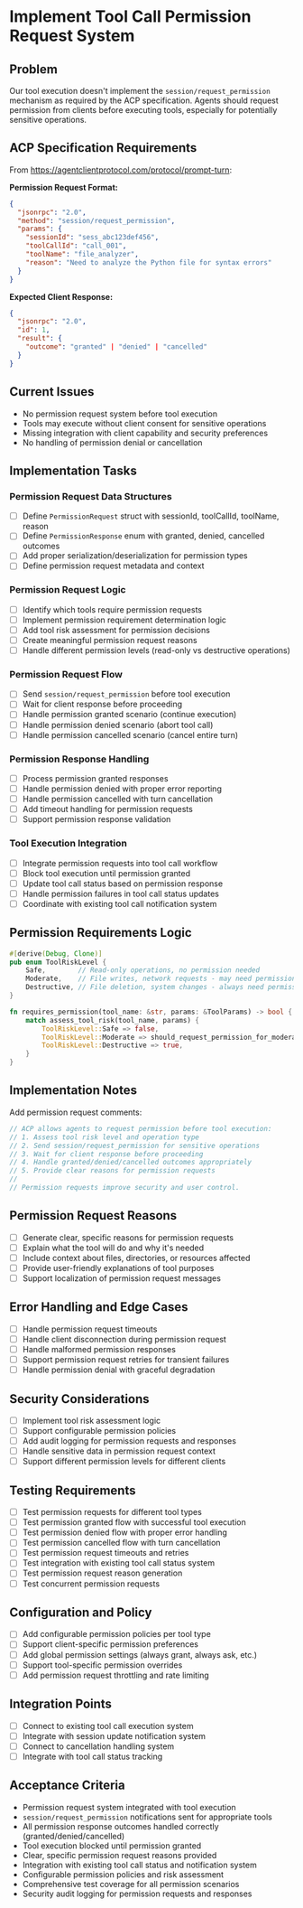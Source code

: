 # Implement Tool Call Permission Request System

## Problem
Our tool execution doesn't implement the `session/request_permission` mechanism as required by the ACP specification. Agents should request permission from clients before executing tools, especially for potentially sensitive operations.

## ACP Specification Requirements
From https://agentclientprotocol.com/protocol/prompt-turn:

**Permission Request Format:**
```json
{
  "jsonrpc": "2.0",
  "method": "session/request_permission",
  "params": {
    "sessionId": "sess_abc123def456",
    "toolCallId": "call_001",
    "toolName": "file_analyzer",
    "reason": "Need to analyze the Python file for syntax errors"
  }
}
```

**Expected Client Response:**
```json
{
  "jsonrpc": "2.0",
  "id": 1,
  "result": {
    "outcome": "granted" | "denied" | "cancelled"
  }
}
```

## Current Issues
- No permission request system before tool execution
- Tools may execute without client consent for sensitive operations
- Missing integration with client capability and security preferences
- No handling of permission denial or cancellation

## Implementation Tasks

### Permission Request Data Structures
- [ ] Define `PermissionRequest` struct with sessionId, toolCallId, toolName, reason
- [ ] Define `PermissionResponse` enum with granted, denied, cancelled outcomes
- [ ] Add proper serialization/deserialization for permission types
- [ ] Define permission request metadata and context

### Permission Request Logic
- [ ] Identify which tools require permission requests
- [ ] Implement permission requirement determination logic
- [ ] Add tool risk assessment for permission decisions
- [ ] Create meaningful permission request reasons
- [ ] Handle different permission levels (read-only vs destructive operations)

### Permission Request Flow
- [ ] Send `session/request_permission` before tool execution
- [ ] Wait for client response before proceeding
- [ ] Handle permission granted scenario (continue execution)
- [ ] Handle permission denied scenario (abort tool call)
- [ ] Handle permission cancelled scenario (cancel entire turn)

### Permission Response Handling
- [ ] Process permission granted responses
- [ ] Handle permission denied with proper error reporting
- [ ] Handle permission cancelled with turn cancellation
- [ ] Add timeout handling for permission requests
- [ ] Support permission response validation

### Tool Execution Integration
- [ ] Integrate permission requests into tool call workflow
- [ ] Block tool execution until permission granted
- [ ] Update tool call status based on permission response
- [ ] Handle permission failures in tool call status updates
- [ ] Coordinate with existing tool call notification system

## Permission Requirements Logic
```rust
#[derive(Debug, Clone)]
pub enum ToolRiskLevel {
    Safe,        // Read-only operations, no permission needed
    Moderate,    // File writes, network requests - may need permission
    Destructive, // File deletion, system changes - always need permission
}

fn requires_permission(tool_name: &str, params: &ToolParams) -> bool {
    match assess_tool_risk(tool_name, params) {
        ToolRiskLevel::Safe => false,
        ToolRiskLevel::Moderate => should_request_permission_for_moderate(),
        ToolRiskLevel::Destructive => true,
    }
}
```

## Implementation Notes
Add permission request comments:
```rust
// ACP allows agents to request permission before tool execution:
// 1. Assess tool risk level and operation type
// 2. Send session/request_permission for sensitive operations  
// 3. Wait for client response before proceeding
// 4. Handle granted/denied/cancelled outcomes appropriately
// 5. Provide clear reasons for permission requests
//
// Permission requests improve security and user control.
```

## Permission Request Reasons
- [ ] Generate clear, specific reasons for permission requests
- [ ] Explain what the tool will do and why it's needed
- [ ] Include context about files, directories, or resources affected
- [ ] Provide user-friendly explanations of tool purposes
- [ ] Support localization of permission request messages

## Error Handling and Edge Cases
- [ ] Handle permission request timeouts
- [ ] Handle client disconnection during permission request
- [ ] Handle malformed permission responses
- [ ] Support permission request retries for transient failures
- [ ] Handle permission denial with graceful degradation

## Security Considerations
- [ ] Implement tool risk assessment logic
- [ ] Support configurable permission policies
- [ ] Add audit logging for permission requests and responses
- [ ] Handle sensitive data in permission request context
- [ ] Support different permission levels for different clients

## Testing Requirements
- [ ] Test permission requests for different tool types
- [ ] Test permission granted flow with successful tool execution
- [ ] Test permission denied flow with proper error handling
- [ ] Test permission cancelled flow with turn cancellation
- [ ] Test permission request timeouts and retries
- [ ] Test integration with existing tool call status system
- [ ] Test permission request reason generation
- [ ] Test concurrent permission requests

## Configuration and Policy
- [ ] Add configurable permission policies per tool type
- [ ] Support client-specific permission preferences
- [ ] Add global permission settings (always grant, always ask, etc.)
- [ ] Support tool-specific permission overrides
- [ ] Add permission request throttling and rate limiting

## Integration Points
- [ ] Connect to existing tool call execution system
- [ ] Integrate with session update notification system
- [ ] Connect to cancellation handling system
- [ ] Integrate with tool call status tracking

## Acceptance Criteria
- Permission request system integrated with tool execution
- `session/request_permission` notifications sent for appropriate tools
- All permission response outcomes handled correctly (granted/denied/cancelled)
- Tool execution blocked until permission granted
- Clear, specific permission request reasons provided
- Integration with existing tool call status and notification system
- Configurable permission policies and risk assessment
- Comprehensive test coverage for all permission scenarios
- Security audit logging for permission requests and responses